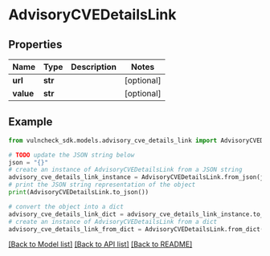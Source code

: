 # AdvisoryCVEDetailsLink


## Properties

Name | Type | Description | Notes
------------ | ------------- | ------------- | -------------
**url** | **str** |  | [optional] 
**value** | **str** |  | [optional] 

## Example

```python
from vulncheck_sdk.models.advisory_cve_details_link import AdvisoryCVEDetailsLink

# TODO update the JSON string below
json = "{}"
# create an instance of AdvisoryCVEDetailsLink from a JSON string
advisory_cve_details_link_instance = AdvisoryCVEDetailsLink.from_json(json)
# print the JSON string representation of the object
print(AdvisoryCVEDetailsLink.to_json())

# convert the object into a dict
advisory_cve_details_link_dict = advisory_cve_details_link_instance.to_dict()
# create an instance of AdvisoryCVEDetailsLink from a dict
advisory_cve_details_link_from_dict = AdvisoryCVEDetailsLink.from_dict(advisory_cve_details_link_dict)
```
[[Back to Model list]](../README.md#documentation-for-models) [[Back to API list]](../README.md#documentation-for-api-endpoints) [[Back to README]](../README.md)


